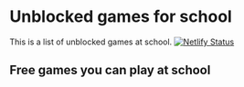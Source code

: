 # Unblocked games for school
This is a list of unblocked games at school.
[![Netlify Status](https://api.netlify.com/api/v1/badges/49dab812-37fc-45aa-9772-edcba7886eaf/deploy-status)](https://app.netlify.com/sites/kmg-proxy/deploys)
## Free games you can play at school
